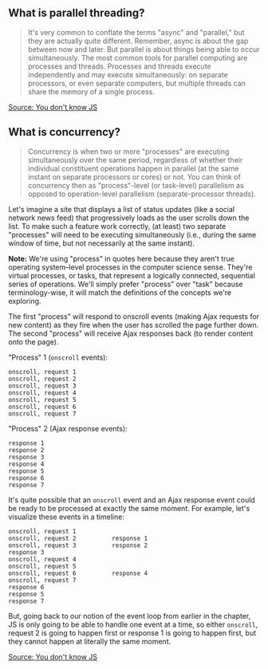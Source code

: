 ## What is parallel threading?
> It's very common to conflate the terms "async" and "parallel," but they are actually quite different. Remember, async is about the gap between now and later. But parallel is about things being able to occur simultaneously. The most common tools for parallel computing are processes and threads. Processes and threads execute independently and may execute simultaneously: on separate processors, or even separate computers, but multiple threads can share the memory of a single process. 

[Source: You don't know JS](https://github.com/getify/You-Dont-Know-JS/blob/master/async%20%26%20performance/ch1.md)

## What is concurrency?

> Concurrency is when two or more "processes" are executing simultaneously over the same period, regardless of whether their individual constituent operations happen in parallel (at the same instant on separate processors or cores) or not. You can think of concurrency then as "process"-level (or task-level) parallelism as opposed to operation-level parallelism (separate-processor threads).

Let's imagine a site that displays a list of status updates (like a social network news feed) that progressively loads as the user scrolls down the list. To make such a feature work correctly, (at least) two separate "processes" will need to be executing simultaneously (i.e., during the same window of time, but not necessarily at the same instant).

**Note:** We're using "process" in quotes here because they aren't true operating system–level processes in the computer science sense. They're virtual processes, or tasks, that represent a logically connected, sequential series of operations. We'll simply prefer "process" over "task" because terminology-wise, it will match the definitions of the concepts we're exploring.

The first "process" will respond to onscroll events (making Ajax requests for new content) as they fire when the user has scrolled the page further down. The second "process" will receive Ajax responses back (to render content onto the page).

"Process" 1 (`onscroll` events):

```
onscroll, request 1
onscroll, request 2
onscroll, request 3
onscroll, request 4
onscroll, request 5
onscroll, request 6
onscroll, request 7
```

"Process" 2 (Ajax response events):

```
response 1
response 2
response 3
response 4
response 5
response 6
response 7
```

It's quite possible that an `onscroll` event and an Ajax response event could be ready to be processed at exactly the same moment. For example, let's visualize these events in a timeline:

```
onscroll, request 1
onscroll, request 2          response 1
onscroll, request 3          response 2
response 3
onscroll, request 4
onscroll, request 5
onscroll, request 6          response 4
onscroll, request 7
response 6
response 5
response 7
```

But, going back to our notion of the event loop from earlier in the chapter, JS is only going to be able to handle one event at a time, so either `onscroll`, request 2 is going to happen first or response 1 is going to happen first, but they cannot happen at literally the same moment.

[Source: You don't know JS](https://github.com/getify/You-Dont-Know-JS/blob/master/async%20%26%20performance/ch1.md)




